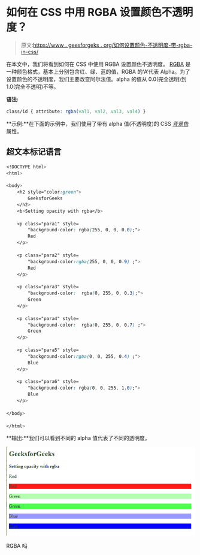 # 如何在 CSS 中用 RGBA 设置颜色不透明度？

> 原文:[https://www . geesforgeks . org/如何设置颜色-不透明度-带-rgba-in-css/](https://www.geeksforgeeks.org/how-to-set-color-opacity-with-rgba-in-css/)

在本文中，我们将看到如何在 CSS 中使用 RGBA 设置颜色不透明度。 [RGBA](https://www.geeksforgeeks.org/css-rgba-function/) 是一种颜色格式，基本上分别包含红、绿、蓝的值，RGBA 的‘A’代表 Alpha。为了设置颜色的不透明度，我们主要改变阿尔法值。alpha 的值从 0.0(完全透明)到 1.0(完全不透明)不等。

**语法:**

```css
class/id { attribute: rgba(val1, val2, val3, val4) }
```

**示例:**在下面的示例中，我们使用了带有 alpha 值(不透明度)的 CSS [*背景色*](https://www.geeksforgeeks.org/css-background-color-property/) 属性。

## 超文本标记语言

```css
<!DOCTYPE html>
<html>

<body>
    <h2 style="color:green">
        GeeksforGeeks
    </h2>
    <b>Setting opacity with rgba</b>

    <p class="para1" style=
        "background-color: rgba(255, 0, 0, 0.0);">
        Red
    </p>

    <p class="para2" style=
        "background-color:rgba(255, 0, 0, 0.9) ;">
        Red
    </p>

    <p class="para3" style=
        "background-color:  rgba(0, 255, 0, 0.3);">
        Green
    </p>

    <p class="para4" style=
        "background-color:  rgba(0, 255, 0, 0.7) ;">
        Green
    </p>

    <p class="para5" style=
        "background-color:rgba(0, 0, 255, 0.4) ;">
        Blue
    </p>

    <p class="para6" style=
        "background-color: rgba(0, 0, 255, 1.0);">
        Blue
    </p>

</body>

</html>
```

**输出:**我们可以看到不同的 alpha 值代表了不同的透明度。

![](img/3dd6905a7df7dfab005ccc32cf03c5f7.png)

RGBA 吗
